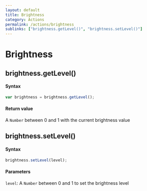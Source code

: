 ```yaml
---
layout: default
title: Brightness
category: Actions
permalink: /actions/brightness
sublinks: ["brightness.getLevel()", "brightness.setLevel()"]
---
```


# Brightness
## brightness.getLevel() ##
#### Syntax
```js
var brightness = brightness.getLevel();
```

#### Return value
A `Number` between 0 and 1 with the current brightness value


## brightness.setLevel() ##
#### Syntax
```js
brightness.setLevel(level);
```

#### Parameters
`level`: A `Number` between 0 and 1 to set the brightness level
